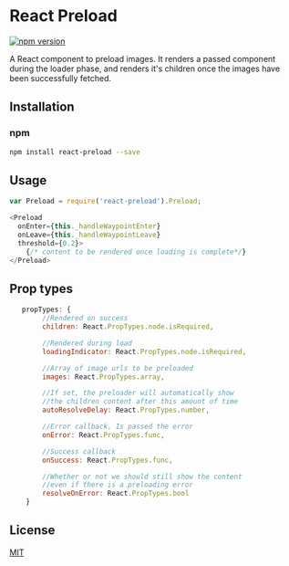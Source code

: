 # React Preload
[![npm version](https://badge.fury.io/js/react-preload.svg)](http://badge.fury.io/js/react-preload)

A React component to preload images. It renders a passed component during the loader phase, and renders it's children once the images have been successfully fetched.


## Installation

### npm

```bash
npm install react-preload --save
```

## Usage

```javascript
var Preload = require('react-preload').Preload;
```

```javascript
<Preload
  onEnter={this._handleWaypointEnter}
  onLeave={this._handleWaypointLeave}
  threshold={0.2}>
	{/* content to be rendered once loading is complete*/}
</Preload>
```

## Prop types

```javascript
   propTypes: {
		//Rendered on success
		children: React.PropTypes.node.isRequired,

		//Rendered during load
		loadingIndicator: React.PropTypes.node.isRequired,

		//Array of image urls to be preloaded
		images: React.PropTypes.array,

		//If set, the preloader will automatically show
		//the children content after this amount of time
		autoResolveDelay: React.PropTypes.number,

		//Error callback. Is passed the error
		onError: React.PropTypes.func,

		//Success callback
		onSuccess: React.PropTypes.func,

		//Whether or not we should still show the content
		//even if there is a preloading error
		resolveOnError: React.PropTypes.bool
    }
```
## License

[MIT][mit-license]

[mit-license]: ./LICENSE
